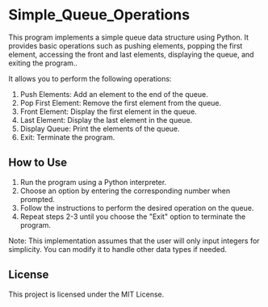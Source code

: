 # Simple_Queue_Operations
This program implements a simple queue data structure using Python. It provides basic operations such as pushing elements, popping the first element, accessing the front and last elements, displaying the queue, and exiting the program..


It allows you to perform the following operations:

1. Push Elements: Add an element to the end of the queue.
2. Pop First Element: Remove the first element from the queue.
3. Front Element: Display the first element in the queue.
4. Last Element: Display the last element in the queue.
5. Display Queue: Print the elements of the queue.
6. Exit: Terminate the program.

## How to Use

1. Run the program using a Python interpreter.
2. Choose an option by entering the corresponding number when prompted.
3. Follow the instructions to perform the desired operation on the queue.
4. Repeat steps 2-3 until you choose the "Exit" option to terminate the program.

Note: This implementation assumes that the user will only input integers for simplicity. You can modify it to handle other data types if needed.


## License

This project is licensed under the MIT License.
